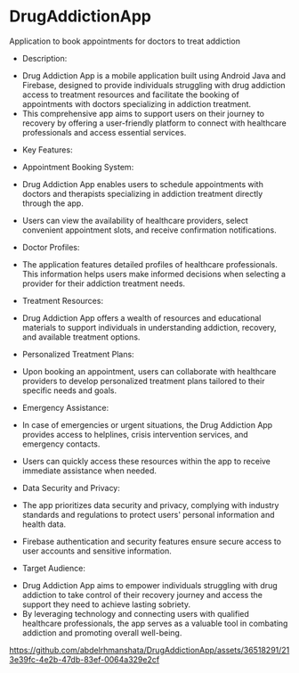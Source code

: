 # DrugAddictionApp
Application to book appointments for doctors to treat addiction
 
* Description:
 - Drug Addiction App is a mobile application built using Android Java and Firebase, designed to provide individuals struggling with drug addiction access to treatment resources and facilitate the booking of appointments with doctors specializing in addiction treatment.
 - This comprehensive app aims to support users on their journey to recovery by offering a user-friendly platform to connect with healthcare professionals and access essential services.

* Key Features:
 - Appointment Booking System:
  - Drug Addiction App enables users to schedule appointments with doctors and therapists specializing in addiction treatment directly through the app.
  - Users can view the availability of healthcare providers, select convenient appointment slots, and receive confirmation notifications.
 - Doctor Profiles:
  - The application features detailed profiles of healthcare professionals. This information helps users make informed decisions when selecting a provider for their addiction treatment needs.
 - Treatment Resources:
  - Drug Addiction App offers a wealth of resources and educational materials to support individuals in understanding addiction, recovery, and available treatment options. 
 - Personalized Treatment Plans:
  - Upon booking an appointment, users can collaborate with healthcare providers to develop personalized treatment plans tailored to their specific needs and goals.
 - Emergency Assistance:
  - In case of emergencies or urgent situations, the Drug Addiction App provides access to helplines, crisis intervention services, and emergency contacts.
  - Users can quickly access these resources within the app to receive immediate assistance when needed.

 - Data Security and Privacy:
  - The app prioritizes data security and privacy, complying with industry standards and regulations to protect users' personal information and health data.
  - Firebase authentication and security features ensure secure access to user accounts and sensitive information.

* Target Audience:
 - Drug Addiction App aims to empower individuals struggling with drug addiction to take control of their recovery journey and access the support they need to achieve lasting sobriety. 
 - By leveraging technology and connecting users with qualified healthcare professionals, the app serves as a valuable tool in combating addiction and promoting overall well-being.


https://github.com/abdelrhmanshata/DrugAddictionApp/assets/36518291/213e39fc-4e2b-47db-83ef-0064a329e2cf

